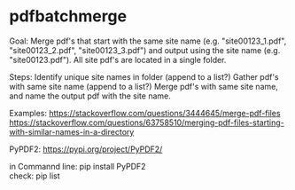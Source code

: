 # pdfbatchmerge

Goal:  Merge pdf's that start with the same site name (e.g. "site00123_1.pdf", "site00123_2.pdf", "site00123_3.pdf") and output using the site name (e.g. "site00123.pdf").  All site pdf's are located in a single folder.

Steps:
Identify unique site names in folder (append to a list?)
Gather pdf's with same site name (append to a list?)
Merge pdf's with same site name, and name the output pdf with the site name.


Examples:
https://stackoverflow.com/questions/3444645/merge-pdf-files
https://stackoverflow.com/questions/63758510/merging-pdf-files-starting-with-similar-names-in-a-directory


PyPDF2:  https://pypi.org/project/PyPDF2/

in Commannd line:  pip install PyPDF2  \
check:  pip list


